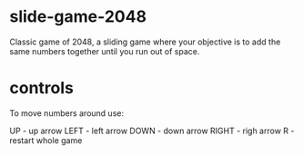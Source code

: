 # slide-game-2048

Classic game of 2048, a sliding game where your objective is to
add the same numbers together until you run out of space.

# controls
To move numbers around use:

UP - up arrow
LEFT - left arrow
DOWN - down arrow
RIGHT - righ arrow
R - restart whole game
